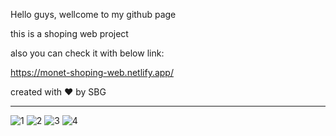 Hello guys, wellcome to my github page

this is a shoping web project

also you can check it with below link: 

https://monet-shoping-web.netlify.app/

created with ❤️ by SBG

--------------------------------------

![1](https://github.com/moeinmnia80/shoping-web/assets/86520846/94631a62-6e00-416c-9fb3-dc06928ba25e)
![2](https://github.com/moeinmnia80/shoping-web/assets/86520846/57c454f3-f61c-4bd9-8fa6-b521ede5b8d3)
![3](https://github.com/moeinmnia80/shoping-web/assets/86520846/2c967f33-0d46-434a-b39f-b949edd86be5)
![4](https://github.com/moeinmnia80/shoping-web/assets/86520846/ec9eef20-6582-4121-8fd0-736867c0ec5b)
